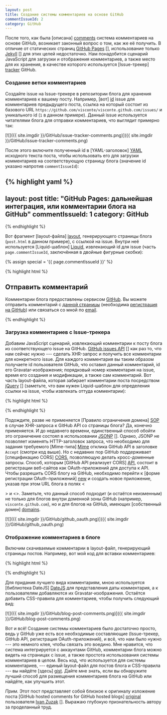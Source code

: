```yaml
---
layout: post
title: Создание системы комментариев на основе GitHub
commentIssueId: 2
category: GitHub
---
```


После того, как была [описана] [comments] система комментариев на
основе GitHub, возникает законный вопрос о том, как же её получить. В
отличие от статических страниц [GitHub Pages] [], использование только
[Jekyll] [] для этих целей недостаточно. Нам понадобится сценарий
JavaScript для загрузки и отображения комментариев, а также место для
их хранения, в качестве которого используется [Issue-трекер] [tracker]
GitHub.

[comments]: /GitHub/2011/12/09/github-hosted-comments-features.html
[GitHub Pages]: http://pages.github.com/
[Jekyll]: https://github.com/mojombo/jekyll
[tracker]: https://github.com/blog/411-github-issue-tracker

<!--more-->

### Создание ветки комментариев

Создайте issue на Issue-трекере в репозитории блога для хранения
комментариев к вашему посту. Например, [вот] [id] issue для
комментариев предыдущего поста, ссылка на который состоит из базового
URL `https://github.com/visconte/visconte.github.com/issues/` и
уникального id (`1` в данном примере). Данный issue используется
читателями блога для отправки комментариев, что выглядит примерно так:

[![]({{ site.imgdir }}/GitHub/issue-tracker-comments.png)]({{ site.imgdir }}/GitHub/issue-tracker-comments.png)

После этого включите полученный id в [YAML-заголовок] [YAML] исходного
текста поста, чтобы использовать его для загрузки комментариев на
соответствующую страницу блога (значение id указано напротив
`commentIssueId`):

[id]: https://github.com/visconte/visconte.github.com/issues/1
[YAML]: https://github.com/mojombo/jekyll/wiki/YAML-Front-Matter

{% highlight yaml %}
---
layout: post
title: "GitHub Pages: дальнейшая интеграция, или комментарии блога на GitHub"
commentIssueId: 1
category: GitHub
---
{% endhighlight %}

Вот фрагмент [layout-файла] [layout], генерирующего страницы блога
(`post.html` в данном примере), с ссылкой на issue. Внутри неё
используется [Liquid-шаблон] [Liquid], извлекающий id для issue (часть
`page.commentIssueId`, заключённая в двойные фигурные скобки):

[layout]: https://github.com/mojombo/jekyll/wiki/Usage
[Liquid]: https://github.com/mojombo/jekyll/wiki/Liquid-Extensions

{% assign special = '{{ page.commentIssueId }}' %}

{% highlight html %}
<div id="comments">
  <h2>Отправить комментарий</h2>
  <p>
    Комментарии блога предоставлены сервисом
    <a href="https://github.com/">GitHub</a>.
    Вы можете отправить комментарий с
    <a href="https://github.com/visconte/visconte.github.com/issues/{{ special }}#discussion_bucket">данной страницы</a>
    (необходима <a href="https://github.com/signup/free">регистрация на GitHub</a>)
    или связаться со мной по
    <a href="" class="user-email">email</a>.
  </p>
</div>
{% endhighlight %}

### Загрузка комментариев с Issue-трекера

Добавим JavaScript сценарий, извлекающий комментарии к посту блога из
соответствующего issue на GitHub. [GitHub issues API] [] как раз то,
что нам сейчас нужно --- сделать XHR-запрос и получить все комментарии
для конкретного issue. Для каждого комментария вы таким образом
получаете id пользователя GitHub, что оставил данный комментарий, id
его Gravatar-изображения; порядковый номер комментария на issue, время
его создания и модификации, а также сам комментарий. Вот часть
layout-файла, которая забирает комментарии поста посредством [jQuery]
[] (заметьте, что вам нужен Liquid-шаблон для определения ссылки на
issue, чтобы извлекать оттуда комментарии):

[GitHub issues API]: http://developer.github.com/v3/issues/
[jQuery]: http://api.jquery.com/jQuery.ajax/

{% highlight html %}
<script type="text/javascript" src="http://ajax.googleapis.com/ajax/libs/jquery/1/jquery.min.js"></script>

<script type="text/javascript">
$.ajax('https://api.github.com/repos/visconte/visconte.github.com/issues/{{ special }}/comments', {
    dataType: 'json',
    headers: {Accept: 'application/vnd.github.html+json'},
    success: function(comments) {
        loadComments(comments);
    }
})
</script>
{% endhighlight %}

Подождите, разве не применяется [Правило ограничения домена] [SOP] в
случае XHR-запроса к GitHub API со страницы блога? Да, конечно
применяется. И до недавнего времени, единственный способ обойти это
ограничение состоял в использовании [JSONP] []. Однако, JSONP не
позволяет изменять HTTP-заголовок запроса, что необходимо для задания
требуемого [Mime-типа] [Mime] отклика GitHub API в заголовке `Accept`
(смотри код выше). Но с недавних пор GitHub поддерживает
[спецификацию CORS] [CORS], позволяющую делать кросс-доменные запросы.
Способ, которым [GitHub API реализует CORS] [API], состоит в
регистрации веб-сайтов как OAuth-приложений для доступа к API. Чтобы
разрешить CORS блогу на GitHub, необходимо перейти к
[форме регистрации OAuth-приложений] [new] и создать новое приложение,
указав при этом URL блога в полях <<Main URL>> и <<Callback URL>>.
Заметьте, что данный способ подходит (и остаётся неизменным) не только
для блогов внутри доменной зоны GitHub (например,
`visconte.github.com`), но и для блогов на GitHub, имеющих
[собственный домен] [domains].

[SOP]: http://ru.wikipedia.org/wiki/Правило_ограничения_домена
[JSONP]: http://en.wikipedia.org/wiki/JSONP
[Mime]: http://developer.github.com/v3/mime/
[CORS]: http://www.w3.org/TR/cors/
[API]: http://developer.github.com/v3/#cross-origin-resource-sharing
[new]: https://github.com/settings/applications/new
[domains]: http://pages.github.com/#custom_domains

[![]({{ site.imgdir }}/GitHub/github_oauth.png)]({{ site.imgdir }}/GitHub/github_oauth.png)

### Отображение комментариев в блоге

Включим скачиваемые комментарии в layout-файл, генерирующий страницы
постов. Например, вот мой код для вставки комментариев:

{% highlight html %}
<script type="text/javascript" src="http://datejs.googlecode.com/svn/trunk/build/date-ru-RU.js"></script>

<script>
function loadComments(comments) {
    for (var i=0; i<comments.length; i++) {
    var cuser = comments[i].user.login;
    var cuserlink = 'https://www.github.com/' + cuser;
    var clink = 'https://github.com/visconte/visconte.github.com/issues/{{ special }}#issuecomment-' + comments[i].id;
    var cbody = comments[i].body_html;
    var cavatarlink = comments[i].user.avatar_url;
    var cdate = Date.parse(comments[i].created_at).toString("MMMM d, yyyy HH:mm");

    $('#comments').append('<div class="comment"><div class="cmeta"><p class="author"><span class="gravatar"><img height="20" width="20" src="' + cavatarlink + '"></span> <strong><a href="' + cuserlink + '">' + cuser + '</a></strong> <a href="' + clink + '">комментирует</a></p><p class="date"><a href="' + clink + '">' + cdate + '</a> <span class="icon"></span></p></div><div class="body">' + cbody + '</div></div>')
    }
};
</script>
{% endhighlight %}

Для придания лучшего вида комментариям, мною используется
[библиотека DateJS] [DateJS] для представления даты комментария, а к
пользователям добавляются их Gravatar-изображения. Остаётся добавить
CSS-правила для комментариев, чтобы получить следующий вид:

[DateJS]: http://www.datejs.com/

[![]({{ site.imgdir }}/GitHub/blog-post-comments.png)]({{ site.imgdir }}/GitHub/blog-post-comments.png)

Вот и всё! Создание системы комментариев было достаточно просто, ведь
у GitHub уже есть все необходимые составляющие (Issue-трекер, GitHub
API, регистрация OAuth-приложений), и всё, что нам было нужно --- это
немного клея, чтобы связать это воедино. Мне нравится, что система
интегрируется с аккаунтами GitHub, комментарии блога можно видеть на
страницах с issue, а также простота использования системы комментариев
в целом. Весь код, что используется для системы комментариев, ---
единый layout-файл для постов блога и CSS-правила --- вы найдёте
[здесь] [gist]. Дайте мне знать, если вы обнаружите лучший способ для
размещения комментариев блога на GitHub или найдёте, как улучшить
этот.

[gist]: https://gist.github.com/2595062

*Прим.* Этот пост представляет собой близкое к оригиналу изложение
поста [GitHub hosted comments for GitHub hosted blogs] [original]
пользователя [Ivan Zuzak] []. Выражаю глубокую признательность автору
за проделанный труд.

[original]: http://ivanzuzak.info/2011/02/18/github-hosted-comments-for-github-hosted-blogs.html
[Ivan Zuzak]: http://ivanzuzak.info/
